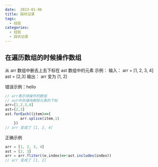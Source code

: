 ```yaml
---
date:  2023-01-06
title: 踩坑记录
tags: 
  - 经验
categories:
  - 经验
  - 踩坑记录
---
```


## 在遍历数组的时候操作数组
从 arr 数组中删去上去下标在 ast 数组中的元素
示例： 
输入： 
arr = [1, 2, 3, 4]
ast = [2,3]
输出：
arr 变为 [1, 2]

错误示例：hello

```js
// arr表示待操作的数组
// ast中存储待删除元素的下标
arr=[1,2,3,4]
ast=[2,3]
ast.forEach((item)=>{
	   arr.splice(item,1)
	})
// arr 变成了 [1, 2, 4]
```

正确示例

```js
arr = [1, 2, 3, 4]
ast = [2, 3]
arr = arr.fliter((e,index)=>!ast.includes(index))
// arr 变成了 [1, 2]
```
